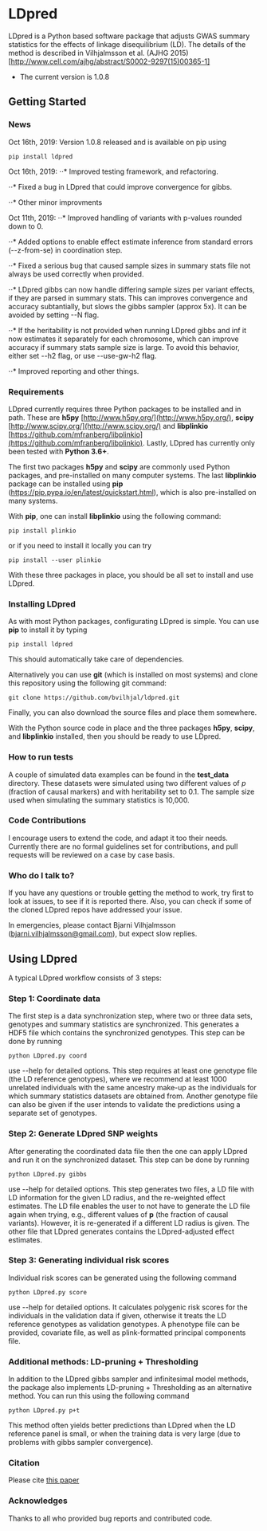 
# LDpred #


LDpred is a Python based software package that adjusts GWAS summary statistics
for the effects of linkage disequilibrium (LD).  The details of the method is
described in Vilhjalmsson et al. (AJHG 2015) [http://www.cell.com/ajhg/abstract/S0002-9297(15)00365-1]

* The current version is 1.0.8

## Getting Started ##
### News ###

Oct 16th, 2019: Version 1.0.8 released and is available on pip using 

`pip install ldpred`

Oct 16th, 2019: 
⋅⋅* Improved testing framework, and refactoring.

⋅⋅* Fixed a bug in LDpred that could improve convergence for gibbs.

⋅⋅* Other minor improvments

Oct 11th, 2019: 
⋅⋅* Improved handling of variants with p-values rounded down to 0.  

⋅⋅* Added options to enable effect estimate inference from standard errors (--z-from-se) in coordination step. 

⋅⋅* Fixed a serious bug that caused sample sizes in summary stats file not always be used correctly when provided.

⋅⋅* LDpred gibbs can now handle differing sample sizes per variant effects, if they are parsed in summary stats.  This can improves convergence and accuracy subtantially, but slows the gibbs sampler (approx 5x).  It can be avoided by setting --N flag.

⋅⋅* If the heritability is not provided when running LDpred gibbs and inf it now estimates it separately for each chromosome, which can improve accuracy if summary stats sample size is large.  To avoid this behavior, either set --h2 flag, or use --use-gw-h2 flag.

⋅⋅* Improved reporting and other things.

### Requirements ###
LDpred currently requires three Python packages to be installed and in path.  These
are **h5py** [http://www.h5py.org/](http://www.h5py.org/), **scipy** [http://www.scipy.org/](http://www.scipy.org/)
and **libplinkio** [https://github.com/mfranberg/libplinkio](https://github.com/mfranberg/libplinkio).  Lastly, LDpred
has currently only been tested with **Python 3.6+**.

The first two packages **h5py** and **scipy** are commonly used Python packages, and pre-installed on many computer systems. The last **libplinkio** package can be installed using **pip** (https://pip.pypa.io/en/latest/quickstart.html), which is also pre-installed on many systems.

With **pip**, one can install **libplinkio** using the following command:

`pip install plinkio`

or if you need to install it locally you can try

`pip install --user plinkio`

With these three packages in place, you should be all set to install and use LDpred.

### Installing LDpred ###

As with most Python packages, configurating LDpred is simple.  You can use **pip** to install it by typing

`pip install ldpred`

This should automatically take care of dependencies.

Alternatively you can use **git** (which is installed on most systems) and clone this repository using the following git command:

`git clone https://github.com/bvilhjal/ldpred.git`

Finally, you can also download the source files and place them somewhere.

With the Python source code in place and the three packages **h5py**, **scipy**, and **libplinkio** installed, then you should be ready to use LDpred.


### How to run tests ###
A couple of simulated data examples can be found in the **test_data** directory.  These datasets were simulated using two different values of *p* (fraction of causal markers) and with heritability set to 0.1. The sample size used when simulating the summary statistics is 10,000.


### Code Contributions ###
I encourage users to extend the code, and adapt it too their needs.  Currently there are no formal guidelines set for
contributions, and pull requests will be reviewed on a case by case basis.

### Who do I talk to? ###
If you have any questions or trouble getting the method to work, try first to look at issues, to see if it is reported there.  Also, you can check if some of the cloned LDpred repos have addressed your issue.

In emergencies, please contact Bjarni Vilhjalmsson (bjarni.vilhjalmsson@gmail.com), but expect slow replies.  

## Using LDpred ##
A typical LDpred workflow consists of 3 steps:

### Step 1: Coordinate data ###
The first step is a data synchronization step, where two or three data sets, genotypes and summary statistics are synchronized.  This generates a HDF5 file which contains the synchronized genotypes.  This step can be done by running 

`python LDpred.py coord`

use --help for detailed options.  This step requires at least one genotype file (the LD reference genotypes), where we recommend at least 1000 unrelated individuals with the same ancestry make-up as the individuals for which summary statistics datasets are obtained from.  Another genotype file can also be given if the user intends to validate the predictions using a separate set of genotypes.

### Step 2: Generate LDpred SNP weights ###
After generating the coordinated data file then the one can apply LDpred and run it on the synchronized dataset.  This step can be done by running 

`python LDpred.py gibbs`

use --help for detailed options.  This step generates two files, a LD file with LD information for the given LD radius, and the re-weighted effect estimates.  The LD file enables the user to not have to generate the LD file again when trying, e.g., different values of **p** (the fraction of causal variants). However, it is re-generated if a different LD radius is given.  The other file that LDpred generates contains the LDpred-adjusted effect estimates.

### Step 3: Generating individual risk scores ###
Individual risk scores can be generated using the following command

`python LDpred.py score`

use --help for detailed options.  It calculates polygenic risk scores for the individuals in the validation data if given, otherwise it treats the LD reference genotypes as validation genotypes.  A phenotype file can be provided, covariate file, as well as plink-formatted principal components file.



### Additional methods: LD-pruning + Thresholding ###
In addition to the LDpred gibbs sampler and infinitesimal model methods, the package also implements LD-pruning + Thresholding as an alternative method. You can run this using the following command

`python LDpred.py p+t`

This method often yields better predictions than LDpred when the LD reference panel is small, or when the training data is very large (due to problems with gibbs sampler convergence).

### Citation ###
Please cite [this paper](https://doi.org/10.1016/j.ajhg.2015.09.001)

### Acknowledges ###
Thanks to all who provided bug reports and contributed code.
